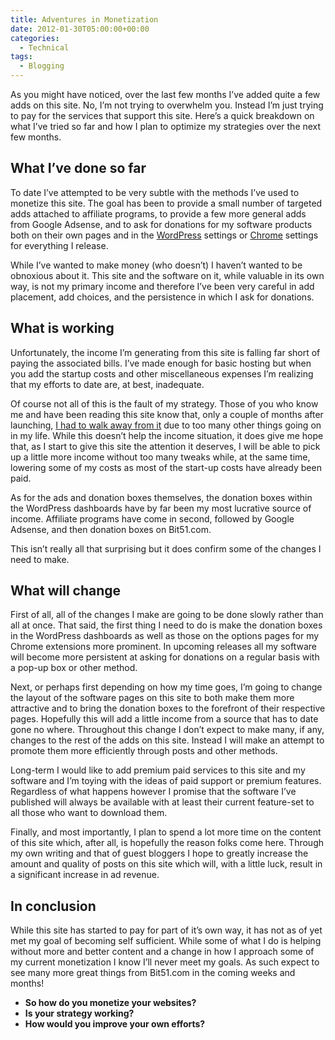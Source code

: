 ```yaml
---
title: Adventures in Monetization
date: 2012-01-30T05:00:00+00:00
categories:
  - Technical
tags:
  - Blogging
---
```


As you might have noticed, over the last few months I’ve added quite a few adds on this site. No, I’m not trying to overwhelm you. Instead I’m just trying to pay for the services that support this site. Here’s a quick breakdown on what I’ve tried so far and how I plan to optimize my strategies over the next few months.

## What I’ve done so far

To date I’ve attempted to be very subtle with the methods I’ve used to monetize this site. The goal has been to provide a small number of targeted adds attached to affiliate programs, to provide a few more general adds from Google Adsense, and to ask for donations for my software products both on their own pages and in the [WordPress](http://wordpress.org "WordPress") settings or [Chrome](https://www.google.com/chrome/ "Google Chrome") settings for everything I release.

While I’ve wanted to make money (who doesn’t) I haven’t wanted to be obnoxious about it. This site and the software on it, while valuable in its own way, is not my primary income and therefore I’ve been very careful in add placement, add choices, and the persistence in which I ask for donations.

## What is working

Unfortunately, the income I’m generating from this site is falling far short of paying the associated bills. I’ve made enough for basic hosting but when you add the startup costs and other miscellaneous expenses I’m realizing that my efforts to date are, at best, inadequate.

Of course not all of this is the fault of my strategy. Those of you who know me and have been reading this site know that, only a couple of months after launching, [I had to walk away from it][1] due to too many other things going on in my life. While this doesn’t help the income situation, it does give me hope that, as I start to give this site the attention it deserves, I will be able to pick up a little more income without too many tweaks while, at the same time, lowering some of my costs as most of the start-up costs have already been paid.

As for the ads and donation boxes themselves, the donation boxes within the WordPress dashboards have by far been my most lucrative source of income. Affiliate programs have come in second, followed by Google Adsense, and then donation boxes on Bit51.com.

This isn’t really all that surprising but it does confirm some of the changes I need to make.

## What will change

First of all, all of the changes I make are going to be done slowly rather than all at once. That said, the first thing I need to do is make the donation boxes in the WordPress dashboards as well as those on the options pages for my Chrome extensions more prominent. In upcoming releases all my software will become more persistent at asking for donations on a regular basis with a pop-up box or other method.

Next, or perhaps first depending on how my time goes, I’m going to change the layout of the software pages on this site to both make them more attractive and to bring the donation boxes to the forefront of their respective pages. Hopefully this will add a little income from a source that has to date gone no where. Throughout this change I don’t expect to make many, if any, changes to the rest of the adds on this site. Instead I will make an attempt to promote them more efficiently through posts and other methods.

Long-term I would like to add premium paid services to this site and my software and I’m toying with the ideas of paid support or premium features. Regardless of what happens however I promise that the software I’ve published will always be available with at least their current feature-set to all those who want to download them.

Finally, and most importantly, I plan to spend a lot more time on the content of this site which, after all, is hopefully the reason folks come here. Through my own writing and that of guest bloggers I hope to greatly increase the amount and quality of posts on this site which will, with a little luck, result in a significant increase in ad revenue.

## In conclusion

While this site has started to pay for part of it’s own way, it has not as of yet met my goal of becoming self sufficient. While some of what I do is helping without more and better content and a change in how I approach some of my current monetization I know I’ll never meet my goals. As such expect to see many more great things from Bit51.com in the coming weeks and months!

*   **So how do you monetize your websites?**
*   **Is your strategy working?**
*   **How would you improve your own efforts?**

 [1]: /2014/08/why-i-sold-better-wp-security/